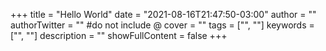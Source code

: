 +++
title = "Hello World"
date = "2021-08-16T21:47:50-03:00"
author = ""
authorTwitter = "" #do not include @
cover = ""
tags = ["", ""]
keywords = ["", ""]
description = ""
showFullContent = false
+++
